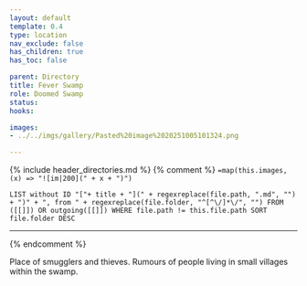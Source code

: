 ```yaml
---
layout: default
template: 0.4
type: location
nav_exclude: false
has_children: true
has_toc: false

parent: Directory
title: Fever Swamp
role: Doomed Swamp
status: 
hooks:

images:
- ../../imgs/gallery/Pasted%20image%2020251005101324.png

---
```


{% include header_directories.md %}
{% comment %}
`=map(this.images, (x) => "![im|200](" + x + ")")`
```dataview
LIST without ID "["+ title + "](" + regexreplace(file.path, ".md", "") + ")" + ", from " + regexreplace(file.folder, "^[^\/]*\/", "") FROM ([[]]) OR outgoing([[]]) WHERE file.path != this.file.path SORT file.folder DESC
```
---
{% endcomment %}

Place of smugglers and thieves.
Rumours of people living in small villages within the swamp.